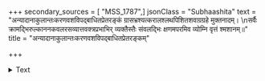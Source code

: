 +++
secondary_sources = [ "MSS_1787",]
jsonClass = "Subhaashita"
text = "अन्यादानाकुलान्तःकरणवशविपद्बाधितप्रेतरङ्कं ग्रासभ्रश्यत्करालश्लथपिशितशवाग्रग्रहे मुक्तनादम्।  \nसर्वैः क्रामद्भिरुल्काननकवलरसव्यात्तवक्त्रप्रभाभिर् व्यक्तैस्तैः संवलद्भिः क्षणमपरमिव व्योम्नि वृत्तं श्मशानम्॥"
title = "अन्यादानाकुलान्तःकरणवशविपद्बाधितप्रेतरङ्कम्"

+++

<details><summary>Text</summary>

अन्यादानाकुलान्तःकरणवशविपद्बाधितप्रेतरङ्कं ग्रासभ्रश्यत्करालश्लथपिशितशवाग्रग्रहे मुक्तनादम्।  
सर्वैः क्रामद्भिरुल्काननकवलरसव्यात्तवक्त्रप्रभाभिर् व्यक्तैस्तैः संवलद्भिः क्षणमपरमिव व्योम्नि वृत्तं श्मशानम्॥
</details>
